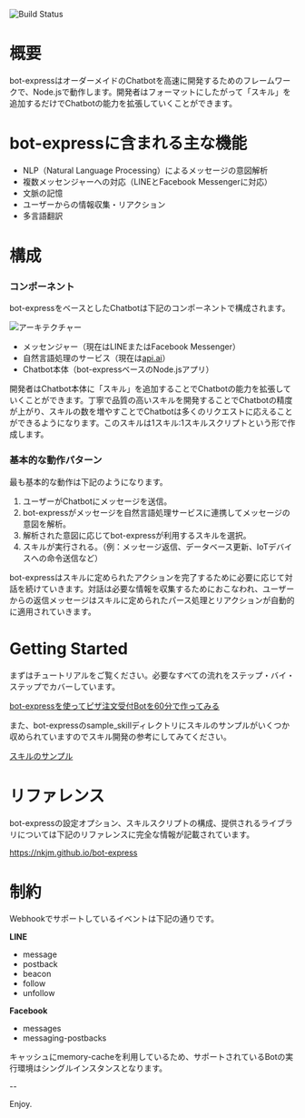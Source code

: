 ![Build Status](https://travis-ci.org/nkjm/bot-express.svg?branch=master)

# 概要

bot-expressはオーダーメイドのChatbotを高速に開発するためのフレームワークで、Node.jsで動作します。開発者はフォーマットにしたがって「スキル」を追加するだけでChatbotの能力を拡張していくことができます。

# bot-expressに含まれる主な機能

- NLP（Natural Language Processing）によるメッセージの意図解析
- 複数メッセンジャーへの対応（LINEとFacebook Messengerに対応）
- 文脈の記憶
- ユーザーからの情報収集・リアクション
- 多言語翻訳

# 構成

### コンポーネント

bot-expressをベースとしたChatbotは下記のコンポーネントで構成されます。

![アーキテクチャー](https://dl.dropboxusercontent.com/u/149862/bot-express_architecture.png)

- メッセンジャー（現在はLINEまたはFacebook Messenger）
- 自然言語処理のサービス（現在は[api.ai](https://api.ai)）
- Chatbot本体（bot-expressベースのNode.jsアプリ）

開発者はChatbot本体に「スキル」を追加することでChatbotの能力を拡張していくことができます。丁寧で品質の高いスキルを開発することでChatbotの精度が上がり、スキルの数を増やすことでChatbotは多くのリクエストに応えることができるようになります。このスキルは1スキル:1スキルスクリプトという形で作成します。

### 基本的な動作パターン

最も基本的な動作は下記のようになります。

1. ユーザーがChatbotにメッセージを送信。
2. bot-expressがメッセージを自然言語処理サービスに連携してメッセージの意図を解析。
3. 解析された意図に応じてbot-expressが利用するスキルを選択。
4. スキルが実行される。（例：メッセージ返信、データベース更新、IoTデバイスへの命令送信など）

bot-expressはスキルに定められたアクションを完了するために必要に応じて対話を続けていきます。対話は必要な情報を収集するためにおこなわれ、ユーザーからの返信メッセージはスキルに定められたパース処理とリアクションが自動的に適用されていきます。

# Getting Started

まずはチュートリアルをご覧ください。必要なすべての流れをステップ・バイ・ステップでカバーしています。

[bot-expressを使ってピザ注文受付Botを60分で作ってみる](http://qiita.com/nkjm/items/1ac1a73d018c13deae30)

また、bot-expressのsample_skillディレクトリにスキルのサンプルがいくつか収められていますのでスキル開発の参考にしてみてください。

[スキルのサンプル](/sample_skill/)

# リファレンス

bot-expressの設定オプション、スキルスクリプトの構成、提供されるライブラリについては下記のリファレンスに完全な情報が記載されています。

https://nkjm.github.io/bot-express

# 制約

Webhookでサポートしているイベントは下記の通りです。

**LINE**
- message
- postback
- beacon
- follow
- unfollow

**Facebook**
- messages
- messaging-postbacks

キャッシュにmemory-cacheを利用しているため、サポートされているBotの実行環境はシングルインスタンスとなります。

--

Enjoy.
